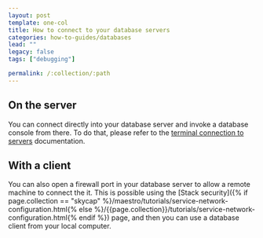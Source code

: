 ```yaml
---
layout: post
template: one-col
title: How to connect to your database servers
categories: how-to-guides/databases
lead: ""
legacy: false
tags: ["debugging"]

permalink: /:collection/:path
---
```


## On the server

You can connect directly into your database server and invoke a database console from there. To do that, please refer to the [terminal connection to servers](/{{page.collection}}/how-to-guides/deployment/shells/ssh.html) documentation.


## With a client

You can also open a firewall port in your database server to allow a remote machine to connect the it. This is possible using the [Stack security]({% if page.collection == "skycap" %}/maestro/tutorials/service-network-configuration.html{% else %}/{{page.collection}}/tutorials/service-network-configuration.html{% endif %}) page, and then you can use a database client from your local computer.

